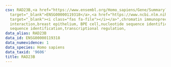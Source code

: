 ```yaml
---
csv: RAD23B,<a href="https://www.ensembl.org/Homo_sapiens/Gene/Summary?db=core;g=ENSG00000119318"
  target="_blank">ENSG00000119318</a>,<a href="https://www.ncbi.nlm.nih.gov/pubmed/22863008"
  target="_blank"><i class="fas fa-file"></i></a>",chromatin immunoprecipitation assay,direct
  interaction,breast epithelium, BPE cell,nucleotide sequence identification,nucleotide
  sequence identification,transcriptional regulation,
data_alias: RAD23B
data_id: ENSG00000119318
data_numevidence: 1
data_species: Homo sapiens
data_taxid: '9606'
title: RAD23B
---
```

